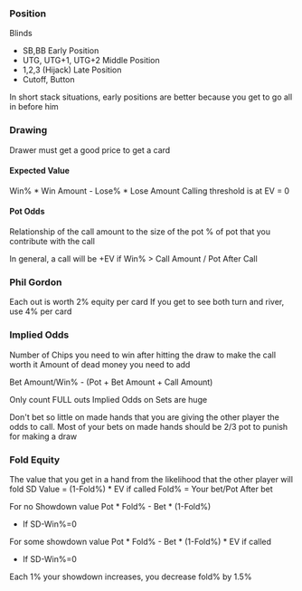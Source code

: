 ### Position
Blinds
- SB,BB
Early Position
- UTG, UTG+1, UTG+2
Middle Position
- 1,2,3 (Hijack)
Late Position
- Cutoff, Button

In short stack situations, early positions are better because you get to go all in before him

### Drawing
Drawer must get a good price to get a card

#### Expected Value
Win% * Win Amount - Lose% * Lose Amount
Calling threshold is at EV = 0

#### Pot Odds
Relationship of the call amount to the size of the pot
% of pot that you contribute with the call

In general, a call will be +EV if Win% > Call Amount / Pot After Call

### Phil Gordon
Each out is worth 2% equity per card
If you get to see both turn and river, use 4% per card

### Implied Odds
Number of Chips you need to win after hitting the draw to make the call worth it
Amount of dead money you need to add

Bet Amount/Win% - (Pot + Bet Amount + Call Amount)

Only count FULL outs
Implied Odds on Sets are huge

Don't bet so little on made hands that you are giving the other player the odds to call. Most of your bets on made hands should be 2/3 pot to punish for making a draw

### Fold Equity
The value that you get in a hand from the likelihood that the other player will fold
SD Value = (1-Fold%) * EV if called
Fold% = Your bet/Pot After bet

For no Showdown value
Pot * Fold% - Bet * (1-Fold%)
- If SD-Win%=0

For some showdown value
Pot * Fold% - Bet * (1-Fold%) * EV if called
- If SD-Win%=0

Each 1% your showdown increases, you decrease fold% by 1.5%


